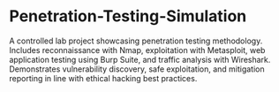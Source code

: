 # Penetration-Testing-Simulation
A controlled lab project showcasing penetration testing methodology. Includes reconnaissance with Nmap, exploitation with Metasploit, web application testing using Burp Suite, and traffic analysis with Wireshark. Demonstrates vulnerability discovery, safe exploitation, and mitigation reporting in line with ethical hacking best practices.
